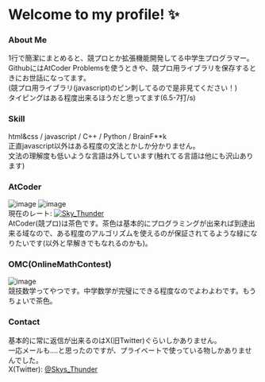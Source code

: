 # Welcome to my profile! ✨
### About Me
1行で簡潔にまとめると、競プロとか拡張機能開発してる中学生プログラマー。  
GithubにはAtCoder Problemsを使うときや、競プロ用ライブラリを保存するときにお世話になってます。  
(競プロ用ライブラリ(javascript)のピン刺してるので是非見てください！)  
タイピングはある程度出来るほうだと思ってます(6.5-7打/s)

### Skill
html&css / javascript / C++ / Python / BrainF**k  
正直javascript以外はある程度の文法とかしか分かりません。  
文法の理解度も低いような言語は外しています(触れてる言語は他にも沢山あります)  

### AtCoder
![image](https://github.com/Skys-Thunder/Skys-Thunder/assets/107789489/6f9fb705-b0e9-4c6b-ad1c-b08636c9b024)
![image](https://github.com/Skys-Thunder/Skys-Thunder/assets/107789489/645f2f31-7fb7-40a1-ad97-b34d6d73ed61)  
現在のレート: [![Sky_Thunder](https://img.shields.io/endpoint?url=https%3A%2F%2Fatcoder-badges.now.sh%2Fapi%2Fatcoder%2Fjson%2FSky_Thunder)](https://atcoder.jp/users/Sky_Thunder)  
AtCoder(競プロ)は茶色です。茶色は基本的にプログラミングが出来れば到達出来る域なので、ある程度のアルゴリズムを使えるのが保証されてるような緑になりたいです(以外と早解きでもなれるのかも)。

### OMC(OnlineMathContest)
![image](https://github.com/Skys-Thunder/Skys-Thunder/assets/107789489/feaee656-b795-49b3-9c66-ea38ca5800e0)  
競技数学ってやつです。中学数学が完璧にできる程度なのでよわよわです。もうちょいで茶色。

### Contact
基本的に常に返信が出来るのはX(旧Twitter)ぐらいしかありません。  
一応メールも....と思ったのですが、プライベートで使っている物しかありませんでした。  
X(Twitter): [@Skys_Thunder](https://twitter.com/Skys_Thunder)  
